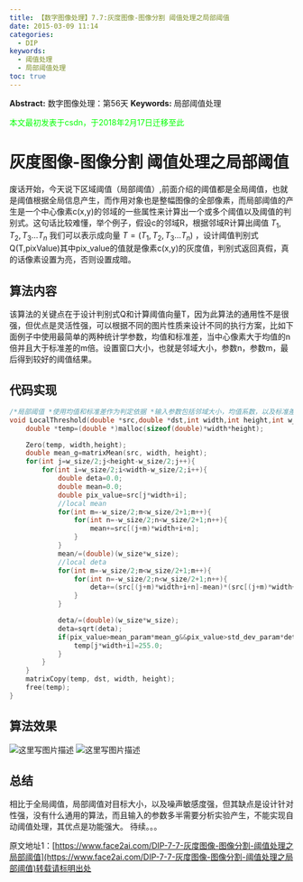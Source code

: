 ```yaml
---
title: 【数字图像处理】7.7:灰度图像-图像分割 阈值处理之局部阈值
date: 2015-03-09 11:14
categories:
  - DIP
keywords:
  - 阈值处理
  - 局部阈值处理
toc: true
---
```

**Abstract:** 数字图像处理：第56天
**Keywords:** 局部阈值处理
<!--more-->
<font color="00FF00">本文最初发表于csdn，于2018年2月17日迁移至此</font>

# 灰度图像-图像分割 阈值处理之局部阈值

废话开始，今天说下区域阈值（局部阈值）,前面介绍的阈值都是全局阈值，也就是阈值根据全局信息产生，而作用对象也是整幅图像的全部像素，而局部阈值的产生是一个中心像素c(x,y)的邻域的一些属性来计算出一个或多个阈值以及阈值的判别式。这句话比较难懂，举个例子，假设c的邻域R，根据邻域R计算出阈值 $T_1,T_2,T_3\dots T_n$ 我们可以表示成向量 $T=(T_1,T_2,T_3\dots T_n)$ ，设计阈值判别式Q(T,pixValue)其中pix_value的值就是像素c(x,y)的灰度值，判别式返回真假，真的话像素设置为亮，否则设置成暗。

## 算法内容

该算法的关键点在于设计判别式Q和计算阈值向量T，因为此算法的通用性不是很强，但优点是灵活性强，可以根据不同的图片性质来设计不同的执行方案，比如下面例子中使用最简单的两种统计学参数，均值和标准差，当中心像素大于均值的n倍并且大于标准差的m倍。设置窗口大小，也就是邻域大小，参数n，参数m，最后得到较好的阈值结果。

## 代码实现
```c++
/*局部阈值 *使用均值和标准差作为判定依据 *输入参数包括邻域大小，均值系数，以及标准差系数 * * */
void LocalThreshold(double *src,double *dst,int width,int height,int w_size,double mean_param,double std_dev_param){
    double *temp=(double *)malloc(sizeof(double)*width*height);

    Zero(temp, width,height);
    double mean_g=matrixMean(src, width, height);
    for(int j=w_size/2;j<height-w_size/2;j++){
        for(int i=w_size/2;i<width-w_size/2;i++){
            double deta=0.0;
            double mean=0.0;
            double pix_value=src[j*width+i];
            //local mean
            for(int m=-w_size/2;m<w_size/2+1;m++){
                for(int n=-w_size/2;n<w_size/2+1;n++){
                    mean+=src[(j+m)*width+i+n];
                }
            }
            mean/=(double)(w_size*w_size);
            //local deta
            for(int m=-w_size/2;m<w_size/2+1;m++){
                for(int n=-w_size/2;n<w_size/2+1;n++){
                    deta+=(src[(j+m)*width+i+n]-mean)*(src[(j+m)*width+i+n]-mean);
                }
            }

            deta/=(double)(w_size*w_size);
            deta=sqrt(deta);
            if(pix_value>mean_param*mean_g&&pix_value>std_dev_param*deta){
                temp[j*width+i]=255.0;
            }
        }
    }
    matrixCopy(temp, dst, width, height);
    free(temp);
}
```
## 算法效果

![这里写图片描述][20150309111042924]
![这里写图片描述][20150309111024174]

## 总结

相比于全局阈值，局部阈值对目标大小，以及噪声敏感度强，但其缺点是设计针对性强，没有什么通用的算法，而且输入的参数多半需要分析实验产生，不能实现自动阈值处理，其优点是功能强大。
待续。。。



[20150309111042924]: https://tony4ai-1251394096.cos.ap-hongkong.myqcloud.com/blog_images/DIP-7-7-灰度图像-图像分割-阈值处理之局部阈值/20150309111042924.jpeg
[20150309111024174]: https://tony4ai-1251394096.cos.ap-hongkong.myqcloud.com/blog_images/DIP-7-7-灰度图像-图像分割-阈值处理之局部阈值/20150309111024174.jpeg





原文地址1：[https://www.face2ai.com/DIP-7-7-灰度图像-图像分割-阈值处理之局部阈值](https://www.face2ai.com/DIP-7-7-灰度图像-图像分割-阈值处理之局部阈值)转载请标明出处
